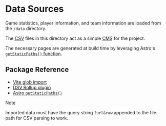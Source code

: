 # Data Sources

Game statistics, player information, and team information are loaded from the `/data` directory.

The <abbr title="comma separated value">CSV</abbr> files in this directory act as a simple <abbr title="content management system">CMS</abbr> for the project.

The necessary pages are generated at build time by leveraging Astro's [`getStaticPaths()` function](https://docs.astro.build/en/reference/routing-reference/#getstaticpaths).

## Package Reference

- [Vite glob import](https://vitejs.dev/guide/features.html#glob-import)
- [DSV Rollup plugin](https://github.com/rollup/plugins/tree/master/packages/dsv)
- [Astro `getStaticPaths()`](https://docs.astro.build/en/reference/routing-reference/#getstaticpaths)

> [!NOTE]
> Imported data must have the query string `?url&raw` appended to the file path for CSV parsing to work.
